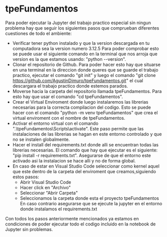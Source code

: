 # tpeFundamentos
Para poder ejecutar la Jupyter del trabajo practico especial sin ningun problema hay que seguir los siguientes pasos que comprueban diferentes cuestiones de todo el ambiente:   

- Verificar tener python instalado y que la version descargada en tu computadora sea la version numero 3.12.5 Para poder comprobar esto se puede usar el siguiente comando en la terminal que nos arroja que version es la que estamos usando: "python --version".   
- Clonar el repositorio de Github. Para poder hacer esto hay que situarse en una terminal en la direccion donde queres que se guarde el trabajo practico, ejecutar el comando "git init" y luego el comando "git clone https://github.com/AgustinDimuro/tpeFundamentos.git" el cual descargara el trabajo practico donde estemos parados.   
- Moverse hacia la carpeta del repositorio llamada tpeFundamentos. Para esto hay que usar el comando "cd tpeFundamentos".
- Crear el Virtual Enviroment donde luego instalaremos las librerias necesarias para la correcta compilacion del codigo. Esto se puede hacer con el comando "python -m venv tpeFundamentos" que crea el virtual enviroment con el nombre de tpeFundamentos.   
- Activar el entorno virtual con el comando ".\tpeFundamentos\Scripts\activate". Este paso permite que las instalaciones de las librerias se hagan en este entorno controlado y que no se instalen globalmente.
- Hacer el install del requirements.txt donde alli se encuentran todas las librerias necesarias. El comando que hay que ejecutar es el siguiente: "pip install -r requirements.txt". Asegurarse de que el entorno este activado asi la instalacion se hace alli y no de forma global.   
- En caso de estar en Visual Studio Code seleccionar como kernel aquel que este dentro de la carpeta del enviroment que creamos,siguiendo estos pasos:
    - Abrir Visual Studio Code
    - Hacer click en "Archivo"
    - Seleccionar "Abrir Carpeta"
    - Seleccionamos la carpeta donde esta el proyecto tpeFundamentos
En caso contrario asegurarse que se ejecute la jupyter en el entorno donde instalamos el requirements.txt   

Con todos los pasos anteriormente mencionados ya estamos en condiciones de poder ejecutar todo el codigo incluido en la notebook de Jupyter sin problemas. 
